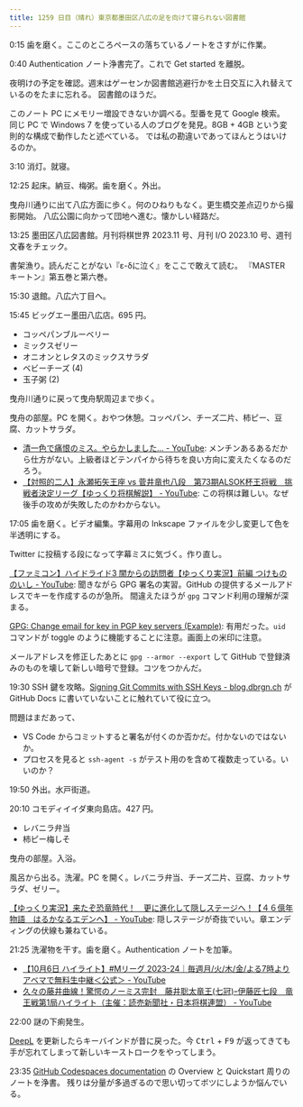 ```yaml
---
title: 1259 日目（晴れ）東京都墨田区八広の足を向けて寝られない図書館
---
```


0:15 歯を磨く。ここのところペースの落ちているノートをさすがに作業。

0:40 Authentication ノート浄書完了。これで Get started を離脱。

夜明けの予定を確認。週末はゲーセンか図書館逃避行かを土日交互に入れ替えているのをたまに忘れる。
図書館のほうだ。

このノート PC にメモリー増設できないか調べる。型番を見て Google 検索。
同じ PC で Windows 7 を使っている人のブログを発見。8GB + 4GB という変則的な構成で動作したと述べている。
では私の勘違いであってほんとうはいけるのか。

3:10 消灯。就寝。

12:25 起床。納豆、梅粥。歯を磨く。外出。

曳舟川通りに出て八広方面に歩く。何のひねりもなく。更生橋交差点辺りから撮影開始。
八広公園に向かって団地へ進む。懐かしい経路だ。

13:25 墨田区八広図書館。月刊将棋世界 2023.11 号、月刊 I/O 2023.10 号、週刊文春をチェック。

書架漁り。読んだことがない『ε-δに泣く』をここで敢えて読む。
『MASTER キートン』第五巻と第六巻。

15:30 退館。八広六丁目へ。

15:45 ビッグエー墨田八広店。695 円。

* コッペパンブルーベリー
* ミックスゼリー
* オニオンとレタスのミックスサラダ
* ベビーチーズ (4)
* 玉子粥 (2)

曳舟川通りに戻って曳舟駅周辺まで歩く。

曳舟の部屋。PC を開く。おやつ休憩。コッペパン、チーズ二片、柿ピー、豆腐、カットサラダ。

* [清一色で痛恨のミス。やらかしました… - YouTube](https://www.youtube.com/watch?v=NqKyttOdxTA):
  メンチンあるあるだから仕方がない。上級者ほどテンパイから待ちを良い方向に変えたくなるのだろう。
* [【対照的二人】永瀬拓矢王座 vs 菅井竜也八段　第73期ALSOK杯王将戦　挑戦者決定リーグ【ゆっくり将棋解説】 - YouTube](https://www.youtube.com/watch?v=C6387ErxEPs):
  この将棋は難しい。なぜ後手の攻めが失敗したのかわからない。

17:05 歯を磨く。ビデオ編集。字幕用の Inkscape ファイルを少し変更して色を半透明にする。

Twitter に投稿する段になって字幕ミスに気づく。作り直し。

[【ファミコン】ハイドライド3 闇からの訪問者【ゆっくり実況】前編 つけもののいし - YouTube](https://www.youtube.com/watch?v=wMMjdKxOte8):
聞きながら GPG 署名の実習。GitHub の提供するメールアドレスでキーを作成するのが急所。
間違えたほうが `gpg` コマンド利用の理解が深まる。

[GPG: Change email for key in PGP key servers (Example)](https://coderwall.com/p/tx_1-g/gpg-change-email-for-key-in-pgp-key-servers):
有用だった。`uid` コマンドが toggle のように機能することに注意。画面上の米印に注意。

メールアドレスを修正したあとに `gpg --armor --export` して
GitHub で登録済みのものを壊して新しい暗号で登録。コツをつかんだ。

19:30 SSH 鍵を攻略。[Signing Git Commits with SSH Keys - blog.dbrgn.ch](https://blog.dbrgn.ch/2021/11/16/git-ssh-signatures/)
が GitHub Docs に書いていないことに触れていて役に立つ。

問題はまだあって、

* VS Code からコミットすると署名が付くのか否かだ。付かないのではないか。
* プロセスを見ると `ssh-agent -s` がテスト用のを含めて複数走っている。いいのか？

19:50 外出。水戸街道。

20:10 コモディイイダ東向島店。427 円。

* レバニラ弁当
* 柿ピー梅しそ

曳舟の部屋。入浴。

風呂から出る。洗濯。PC を開く。レバニラ弁当、チーズ二片、豆腐、カットサラダ、ゼリー。

[【ゆっくり実況】来たぞ恐竜時代！　更に進化して隠しステージへ！【４６億年物語　はるかなるエデンへ】 - YouTube](https://www.youtube.com/watch?v=DI5hRqiEfoE):
隠しステージが奇抜でいい。章エンディングの伏線も兼ねている。

21:25 洗濯物を干す。歯を磨く。Authentication ノートを加筆。

* [【10月6日 ハイライト】#Mリーグ 2023-24｜毎週月/火/木/金/よる7時よりアベマで無料生中継＜公式＞ - YouTube](https://www.youtube.com/watch?v=M_-NGVn_Na0)
* [久々の藤井曲線！驚愕のノーミス完封　藤井聡太竜王(七冠)ｰ伊藤匠七段　竜王戦第1局ハイライト（主催：読売新聞社・日本将棋連盟） - YouTube](https://www.youtube.com/watch?v=GhtzWBD5LGA)

22:00 謎の下痢発生。

[DeepL] を更新したらキーバインドが昔に戻った。今 <kbd>Ctrl</kbd> + <kbd>F9</kbd>
が返ってきても手が忘れてしまって新しいキーストロークをやってしまう。

23:35 [GitHub Codespaces documentation](https://docs.github.com/en/codespaces)
の Overview と Quickstart 周りのノートを浄書。
残りは分量が多過ぎるので思い切ってボツにしようか悩んでいる。

[DeepL]: https://www.deepl.com/translator
